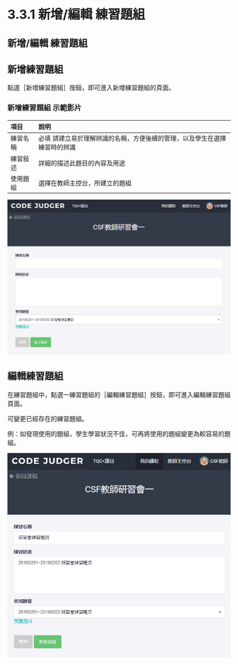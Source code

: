 # 3.3.1 新增/編輯 練習題組

## 新增/編輯 練習題組

## 新增練習題組

點選［新增練習題組］按鈕，即可進入新增練習題組的頁面。

### 新增練習題組 示範影片

| 項目     | 說明                                                                      |
| :------- | :------------------------------------------------------------------------ |
| 練習名稱 | 必填 請建立易於理解辨識的名稱，方便後續的管理，以及學生在選擇練習時的辨識 |
| 練習敍述 | 詳細的描述此題目的內容及用途                                              |
| 使用題組 | 選擇在教師主控台，所建立的題組                                            |

![新增](../../.gitbook/assets/cjmd03-ke-cheng-02-lian-xi-ti-zu-01-xin-zeng-lian-xi-ti-zu.png)

## 編輯練習題組

在練習題組中，點選一練習題組的［編輯練習題組］按鈕，即可進入編輯練習題組頁面。

可變更已經存在的練習題組。

例：如發現使用的題組，學生學習狀況不佳，可再將使用的題組變更為較容易的題組。

![編輯](../../.gitbook/assets/cjmd03-ke-cheng-02-lian-xi-ti-zu-01-bian-ji-lian-xi-ti-zu.png)
